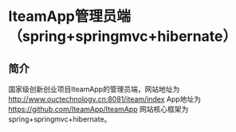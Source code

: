 # IteamApp管理员端（spring+springmvc+hibernate）



## 简介
国家级创新创业项目IteamApp的管理员端，网站地址为 http://www.ouctechnology.cn:8081/iteam/index App地址为 https://github.com/IteamApp/IteamApp 网站核心框架为 spring+springmvc+hibernate。
